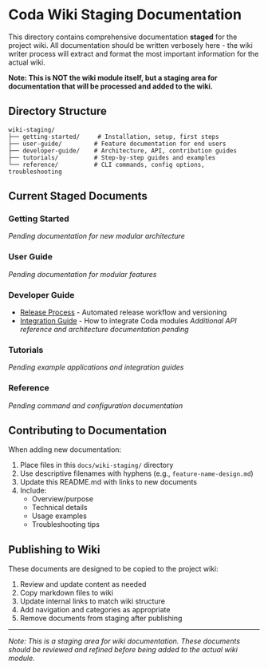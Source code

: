 # Coda Wiki Staging Documentation

This directory contains comprehensive documentation **staged** for the project wiki. All documentation should be written verbosely here - the wiki writer process will extract and format the most important information for the actual wiki.

**Note: This is NOT the wiki module itself, but a staging area for documentation that will be processed and added to the wiki.**

## Directory Structure

```
wiki-staging/
├── getting-started/     # Installation, setup, first steps
├── user-guide/         # Feature documentation for end users
├── developer-guide/    # Architecture, API, contribution guides
├── tutorials/          # Step-by-step guides and examples
└── reference/          # CLI commands, config options, troubleshooting
```

## Current Staged Documents

### Getting Started
*Pending documentation for new modular architecture*

### User Guide
*Pending documentation for modular features*

### Developer Guide
- [Release Process](developer-guide/release-process.md) - Automated release workflow and versioning
- [Integration Guide](developer-guide/integration-guide.md) - How to integrate Coda modules
*Additional API reference and architecture documentation pending*

### Tutorials
*Pending example applications and integration guides*

### Reference
*Pending command and configuration documentation*

## Contributing to Documentation

When adding new documentation:

1. Place files in this `docs/wiki-staging/` directory
2. Use descriptive filenames with hyphens (e.g., `feature-name-design.md`)
3. Update this README.md with links to new documents
4. Include:
   - Overview/purpose
   - Technical details
   - Usage examples
   - Troubleshooting tips

## Publishing to Wiki

These documents are designed to be copied to the project wiki:

1. Review and update content as needed
2. Copy markdown files to wiki
3. Update internal links to match wiki structure
4. Add navigation and categories as appropriate
5. Remove documents from staging after publishing

---

*Note: This is a staging area for wiki documentation. These documents should be reviewed and refined before being added to the actual wiki module.*